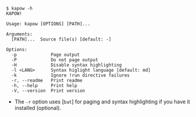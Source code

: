 ```text
$ kapow -h
KAPOW!

Usage: kapow [OPTIONS] [PATH]...

Arguments:
  [PATH]...  Source file(s) [default: -]

Options:
  -p             Page output
  -P             Do not page output
  -H             Disable syntax highlighting
  -l <LANG>      Syntax higlight language [default: md]
  -k             Ignore !run directive failures
  -r, --readme   Print readme
  -h, --help     Print help
  -V, --version  Print version
```

* The `-r` option uses [`bat`] for paging and syntax highlighting if you have it
  installed (optional).


